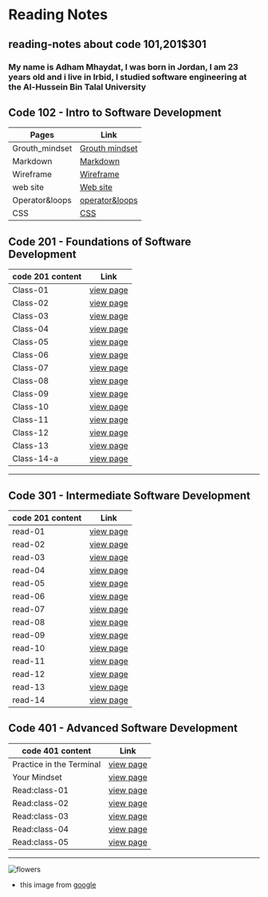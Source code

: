 # Reading Notes

## reading-notes about code 101,201$301

### My name is Adham Mhaydat, I was born in Jordan, I am 23 years old and i live in Irbid, I studied software engineering at the Al-Hussein Bin Talal University 

## Code 102 - Intro to Software Development

| Pages          | Link                                                                         |
| -------------- | ---------------------------------------------------------------------------- |
| Grouth_mindset | [Grouth mindset](https://adhammhaydat.github.io/reading-nots/grouth_mindset) |
| Markdown       | [Markdown](https://adhammhaydat.github.io/reading-nots/markdoown)            |
| Wireframe      | [Wireframe](https://adhammhaydat.github.io/reading-nots/wireframe&HTML)      |
| web site       | [Web site](https://adhammhaydat.github.io/reading-nots/web%20site)           |
| Operator&loops | [operator&loops](https://adhammhaydat.github.io/reading-nots/operator&loops) |
| CSS            | [CSS](https://adhammhaydat.github.io/reading-nots/css)                       |

## Code 201 - Foundations of Software Development


| code 201 content | Link                                                               |
| ---------------- | ------------------------------------------------------------------ |
| Class-01         | [view page](https://adhammhaydat.github.io/reading-nots/Class01)   |
| Class-02         | [view page](https://adhammhaydat.github.io/reading-nots/Class-02)  |
| Class-03         | [view page](https://adhammhaydat.github.io/reading-nots/class03)   |
| Class-04         | [view page](https://adhammhaydat.github.io/reading-nots/class04)   |
| Class-05         | [view page](https://adhammhaydat.github.io/reading-nots/class05)   |
| Class-06         | [view page](https://adhammhaydat.github.io/reading-nots/class06)   |
| Class-07         | [view page](https://adhammhaydat.github.io/reading-nots/class07)   |
| Class-08         | [view page](https://adhammhaydat.github.io/reading-nots/class08)   |
| Class-09         | [view page](https://adhammhaydat.github.io/reading-nots/class09)   |
| Class-10         | [view page](https://adhammhaydat.github.io/reading-nots/class10)   |
| Class-11         | [view page](https://adhammhaydat.github.io/reading-nots/class11)   |
| Class-12         | [view page](https://adhammhaydat.github.io/reading-nots/class12)   |
| Class-13         | [view page](https://adhammhaydat.github.io/reading-nots/class13)   |
| Class-14-a       | [view page](https://adhammhaydat.github.io/reading-nots/class14-a) |

---

## Code 301 - Intermediate Software Development

| code 201 content | Link                                                             |
| ---------------- | ---------------------------------------------------------------- |
| read-01          | [view page](https://adhammhaydat.github.io/reading-nots/read-01) |
| read-02          | [view page](https://adhammhaydat.github.io/reading-nots/read-02) |
| read-03          | [view page](https://adhammhaydat.github.io/reading-nots/read-03) |
| read-04          | [view page](https://adhammhaydat.github.io/reading-nots/read-04) |
| read-05          | [view page](https://adhammhaydat.github.io/reading-nots/read-05) |
| read-06          | [view page](https://adhammhaydat.github.io/reading-nots/read-06) |
| read-07          | [view page](https://adhammhaydat.github.io/reading-nots/read-07) |
| read-08          | [view page](https://adhammhaydat.github.io/reading-nots/read-08) |
| read-09          | [view page](https://adhammhaydat.github.io/reading-nots/read-09) |
| read-10          | [view page](https://adhammhaydat.github.io/reading-nots/read-10) |
| read-11          | [view page](https://adhammhaydat.github.io/reading-nots/read-11) |
| read-12          | [view page](https://adhammhaydat.github.io/reading-nots/read-12) |
| read-13          | [view page](https://adhammhaydat.github.io/reading-nots/read-13) |
| read-14          | [view page](https://adhammhaydat.github.io/reading-notes/read-14) |

## Code 401 - Advanced Software Development


| code 401 content         | Link                                                                              |
| ------------------------ | --------------------------------------------------------------------------------- |
| Practice in the Terminal | [view page](https://adhammhaydat.github.io/reading-nots/Practice_in_the_Terminal) |
| Your Mindset | [view page](https://adhammhaydat.github.io/reading-nots/Prep_Your_Mindset) |
| Read:class-01 | [view page](https://adhammhaydat.github.io/reading-nots/read401-01) |
| Read:class-02 | [view page](https://adhammhaydat.github.io/reading-nots/read401-02) |
| Read:class-03 | [view page](https://adhammhaydat.github.io/reading-nots/read401-03) |
| Read:class-04 | [view page](https://adhammhaydat.github.io/reading-nots/read401-04) |
| Read:class-05 | [view page](https://adhammhaydat.github.io/reading-notes/read401-05) |

---

![flowers](https://www.cnet.com/a/img/-hKxkdumNe7lH0cJGaxr9q1Dgsg=/940x528/2021/03/29/0ed0cf8c-d1b0-4a21-af3a-6b1f42bf7975/floom.jpg)

- this image from [google](https://www.google.com)
